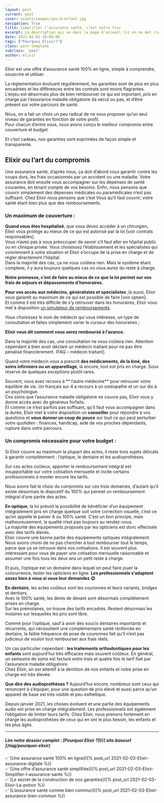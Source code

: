 ```yaml
---
layout: post
current: post
cover: assets/images/jeu-d-enfant.jpg
navigation: True
title: Simplifier l’assurance santé, c’est notre truc
excerpt: La description qui va dans la page d'accueil (si on ne met rien, il prend le début du contenu)
date: 2021-02-01 10:00:00
tags: ["Pourquoi Elixir?"]
class: post-template
subclass: 'post'
author: elixir
---
```


Elixir est une offre d’assurance santé 100% en ligne, simple à comprendre, souscrire et utiliser.

La réglementation évoluant régulièrement, les garanties sont de plus en plus encadrées et les différences entre les contrats sont moins flagrantes. L’enjeu est désormais plus de bien rembourser ce qui est important, pris en charge par l’assurance maladie obligatoire (la sécu) ou pas, et d’être présent sur votre parcours de santé.  

Nous, on a fait un choix un peu radical de ne vous proposer qu’un seul niveau de garanties en fonction de votre profil.   
Pour chacun d’entre vous, nous avons conçu le meilleur compromis entre couverture et budget. 

Et c’est cadeau, nos garanties sont exprimées de façon simple et transparente.

## Elixir ou l’art du compromis

Une assurance santé, d’après nous, ça doit d’abord vous garantir contre les coups durs, les frais occasionnés par un accident ou une maladie. 
Votre assurance doit ensuite vous accompagner sur les dépenses de santé courantes, en tenant compte de vos besoins.
Enfin, nous pensons que couvrir simplement des dépenses médicales ou paramédicales n’est pas suffisant. Chez Elixir nous pensons que c’est Vous qu’il faut couvrir, votre santé étant bien plus que des remboursements.

### Un maximum de couverture :

**Quand vous êtes hospitalisé**, que vous devez accéder à un chirurgien, Elixir vous protège au mieux de ce qui est autorisé par la loi [voir contrats responsables].   
Vous n’avez pas à vous préoccuper de savoir s’il faut aller en hôpital public ou en clinique privée. Vous choisissez l’établissement et les spécialistes qui conviennent à votre situation et Elixir s’occupe de la prise en charge et de régler directement l’hôpital.  
Dans la majorité des cas, ça ne vous coûtera rien. Mais le système étant complexe, il y aura toujours quelques cas où vous aurez du reste à charge.   

**Notre promesse, c’est de faire au mieux de ce que la loi permet sur vos frais de séjours et dépassements d’honoraires.**

**Pour vos accès aux médecins, généralistes et spécialistes** ,là aussi, Elixir vous garantit au maximum de ce qui est possible de faire [voir optam].  
Et comme il est très difficile de s’y retrouver dans les honoraires, Elixir vous met à disposition [un simulateur de remboursements](https://elixir-sante.fr/simulateur).

Vous choisissez le nom de médecin qui vous intéresse, un type de consultation et faites simplement varier le curseur des honoraires ;   

**Elixir vous dit comment vous serez remboursé à l’avance.**

Dans la majorité des cas, une consultation ne vous coûtera rien. Attention cependant à bien avoir déclaré un médecin traitant pour ne pas être pénalisé financièrement. (FAQ – médecin traitant]. 

Quand votre médecin vous a prescrit **des médicaments, de la kiné, des soins infirmiers ou un appareillage**, là encore, tout est pris en charge. Sous réserve de quelques exceptions plutôt rares.  

Souvent, vous avez recours à ** l’autre médecine** pour retrouver votre équilibre de vie. Un français sur 4 a recours à un ostéopathe et un sur dix à un psychologue.  
Ces soins que l’assurance maladie obligatoire ne couvre pas, Elixir vous y donne accès avec de généreux forfaits.  
Et comme ce n’est parfois pas suffisant, qu’il faut vous accompagner dans la durée, Elixir met à votre disposition un **conseiller** pour répondre à vos questions et **vous donner un coup de pouce** sur tout ce qui peut perturber votre quotidien : finances, handicap, aide de vos proches dépendants, rupture dans votre parcours.

### Un compromis nécessaire pour votre budget :

Si Elixir couvre au maximum la plupart des actes, il reste trois sujets délicats à garantir complètement :  l’optique, le dentaire et les audioprothèses.

Sur ces actes coûteux, apporter le remboursement intégral est insupportable sur votre cotisation mensuelle et incite certains professionnels à monter encore les tarifs.

Nous avons fait le choix du compromis sur ces trois domaines, d’autant qu’il existe désormais le dispositif du 100% qui permet un remboursement intégral d’une partie des actes.

**En optique**, la loi prévoit la possibilité de bénéficier d’un équipement intégralement pris en charge quelque soit votre correction visuelle, c’est ce qu’on appelle le panier A ou 100% santé. C’est un bon principe, mais malheureusement, la qualité n’est pas toujours au rendez-vous.  
La majorité des équipements proposés par les opticiens est donc effectuée avec des tarifs élevés.   
Elixir couvre une bonne partie des équipements optiques intégralement. Nous avons choisi de ne pas chercher à tout rembourser tout le temps, parce que ça se retrouve dans vos cotisations. Il est souvent plus intéressant pour vous de payer une cotisation mensuelle raisonnable et assumer une fois tous les deux ans un petit reste à charge.  

Et puis, l’optique est un domaine dans lequel on peut faire jouer la concurrence, tester les opticiens en ligne. 
**Les professionnels s’adaptent assez bien à vous si vous leur demandez 😉**


**En dentaire**, les actes coûteux sont les couronnes et leurs variants, bridges et dentiers.   
Avec le 100% santé, les dents de devant sont désormais complètement prises en charge.  
Sur les prémolaires, on trouve des tarifs encadrés. Restent désormais les molaires sur lesquelles les prix sont libre.  

Comme pour l’optique, sauf à avoir des soucis dentaires importants et récurrents, qui nécessitent une complémentaire santé renforcée en dentaire, la faible fréquence de pose de couronnes fait qu’il n’est pas judicieux de vouloir tout rembourser aux frais réels.  

Un cas particulier cependant : **les traitements orthodontiques pour les enfants** sont aujourd’hui très efficaces mais souvent coûteux. En général, un semestre de soins est facturé entre trois et quatre fois le tarif fixé par l’assurance maladie obligatoire.  
Chez Elixir, on est attentif à la dentition de nos enfants et notre prise en charge est très élevée.

**Que dire des audioprothèses ?** Aujourd’hui encore, nombreux sont ceux qui renoncent à s’équiper, pour une question de prix élevé et aussi parce qu’un appareil de base est très visible et peu esthétique.   

Depuis janvier 2021, les choses évoluent et une partie des équipements audio est prise en charge intégralement. Les professionnels ont également l’obligation de limiter leurs tarifs. Chez Elixir, nous prenons fortement en charge les audioprothèses de ceux qui en ont le plus besoin, les enfants et les plus âgés. 
	
---

##### Lire notre dossier complet : [Pourquoi Elixir ?]({{ site.baseurl }}tag/pourquoi-elixir)

✅ [Une assurance santé 100% en ligne]({% post_url 2021-02-03-Elixir-assurance-digitale %})  
✅ [Une offre d’assurance santé simplifiée]({% post_url 2021-02-03-Elixir-Simplifier-l-assurance-sante %})  
✅ [Le secret de la construction de nos garanties]({% post_url 2021-02-03-Elixir-La-potion %})  
✅ [L’assurance santé comme bien commun]({% post_url 2021-02-03-Elixir-assurance-bien-commun %})  
